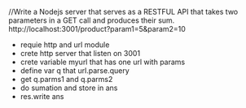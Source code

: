 //Write a Nodejs server that serves as a RESTFUL API that takes two parameters in a GET call and produces their sum. http://localhost:3001/product?param1=5&param2=10

- requie http and url module
- crete http server that listen on 3001 
- crete variable myurl that has one url with params
- define var q that url.parse.query
- get q.parms1 and q.parms2
- do sumation and store in ans 
- res.write ans

